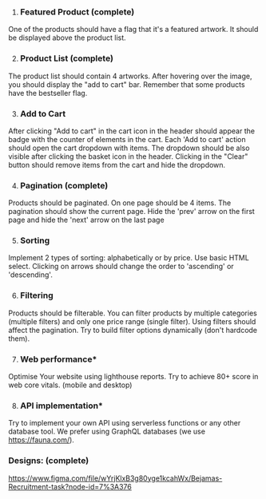 1. ### Featured Product (complete)
One of the products should have a flag that it's a featured artwork. It should be displayed above the product list.

2.  ### Product List (complete)
The product list should contain 4 artworks. After hovering over the image, you should display the "add to cart" bar.
Remember that some products have the bestseller flag.

3. ### Add to Cart
After clicking "Add to cart" in the cart icon in the header should appear the badge with the counter of elements in
the cart. Each 'Add to cart' action should open the cart dropdown with items. The dropdown should be also visible
after clicking the basket icon in the header. Clicking in the "Clear" button should remove items from the cart and
hide the dropdown.

4. ### Pagination (complete)
Products should be paginated. On one page should be 4 items. The pagination should show the current page. Hide
the 'prev' arrow on the first page and hide the 'next' arrow on the last page

5. ### Sorting
Implement 2 types of sorting: alphabetically or by price. Use basic HTML select. Clicking on arrows should change
the order to 'ascending' or 'descending'.

6. ### Filtering
Products should be filterable. You can filter products by multiple categories (multiple filters) and only one price
range (single filter). Using filters should affect the pagination. Try to build filter options dynamically (don't hardcode
them).

7. ### Web performance*
Optimise Your website using lighthouse reports. Try to achieve 80 score in web core vitals. (mobile and desktop)

8. ### API implementation*
Try to implement your own API using serverless functions or any other database tool. We prefer using GraphQL
databases (we use https://fauna.com/).

### Designs: (complete)
https://www.figma.com/file/wYrjKlxB3g80yge1kcahWx/Bejamas-Recruitment-task?node-id=7%3A376